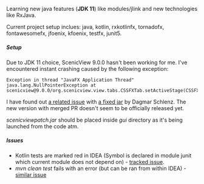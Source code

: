 Learning new java features (**JDK 11**) like modules/jlink and new technologies like RxJava.

Current project setup inclues: java, kotlin, rxkotlinfx, tornadofx, fontawesomefx, jfoenix, kfoenix, testfx, junit5.

##### Setup
Due to JDK 11 choice, ScenicView 9.0.0 hasn't been working for me. I've encountered instant crashing caused by the following exception:
````
Exception in thread "JavaFX Application Thread" java.lang.NullPointerException at scenicview@9.0.0/org.scenicview.view.tabs.CSSFXTab.setActiveStage(CSSFXTab.java:112)
````
I have found out [a related issue](https://bitbucket.org/scenicview/scenic-view/issues/27/exception-at-startup-cssfxtab-java-9) with 
[a fixed jar](https://bitbucket.org/scenicview/scenic-view/issues/attachments/27/scenicview/scenic-view/1517402311.88/27/scenicviewpatch.jar) by Dagmar Schlenz.
The new version with merged PR doesn't seem to be officially released yet.

*scenicviewpatch.jar* should be placed inside *gui* directory as it's being launched from the code atm.

##### Issues

- Kotlin tests are marked red in IDEA (Symbol is declared in module junit which current module does not depend on) - [tracked issue](https://youtrack.jetbrains.com/issue/KT-26037).
- *mvn clean test* fails with an error (but can be ran from within IDEA) - [similar issue](https://issues.apache.org/jira/browse/MCOMPILER-342)